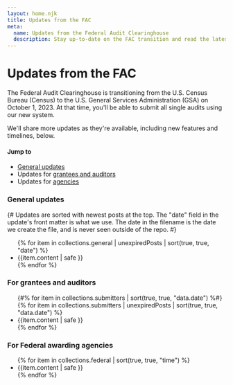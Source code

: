 ```yaml
---
layout: home.njk
title: Updates from the FAC
meta:
  name: Updates from the Federal Audit Clearinghouse
  description: Stay up-to-date on the FAC transition and read the latest on the single audit process.
---
```


# Updates from the FAC

The Federal Audit Clearinghouse is transitioning from the U.S. Census Bureau (Census) to the U.S. General Services Administration (GSA) on October 1, 2023. At that time, you'll be able to submit all single audits using our new system.

We'll share more updates as they're available, including new features and timelines, below.

#### Jump to

* [General updates](#general)
* Updates for [grantees and auditors](#grantees-and-auditors)
* Updates for [agencies](#agencies)

<h3 id="general" >General updates</h3>

{#
Updates are sorted with newest posts at the top. The "date" field in the update's front matter is what we use. The date in the filename is the date we create the file, and is never seen outside of the repo.
#}

<ul>
{% for item in collections.general | unexpiredPosts | sort(true, true, "date") %}
    <li>{{item.content | safe }}</li>
{% endfor %}
</ul>

<h3 id="grantees-and-auditors">For grantees and auditors</h3>
<ul>
{#% for item in collections.submitters | sort(true, true, "data.date") %#}
{% for item in collections.submitters | unexpiredPosts | sort(true, true, "data.date") %}
    <li>{{item.content | safe }}</li>
{% endfor %}
</ul>


<h3 id="agencies">For Federal awarding agencies</h3>
<ul>
{% for item in collections.federal | sort(true, true, "time") %}
    <li>{{item.content | safe }}</li>
{% endfor %}
</ul>
